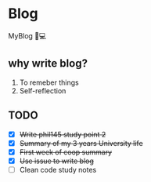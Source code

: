 # Blog
MyBlog 📝💻


## why write blog?
1. To remeber things 
2. Self-reflection

## TODO
- [x] ~~Write phil145 study point 2~~
- [x] ~~Summary of my 3 years University life~~
- [x] ~~First week  of coop summary~~
- [x] ~~Use issue to write blog~~
- [ ] Clean code study notes

